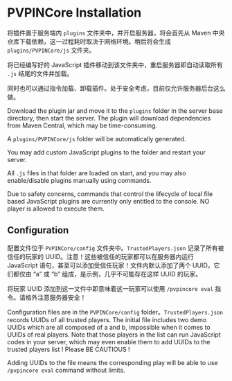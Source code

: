 # PVPINCore Installation

将插件置于服务端内 `plugins` 文件夹中，并开启服务器，将会首先从 Maven 中央仓库下载依赖，这一过程耗时取决于网络环境。稍后将会生成 `plugins/PVPINCore/js` 文件夹。

将已经编写好的 JavaScript 插件移动到该文件夹中，重启服务器即自动读取所有 `.js` 结尾的文件并加载。

同时也可以通过指令加载、卸载插件。处于安全考虑，目前仅允许服务器后台这么做。



Download the plugin jar and move it to the `plugins` folder in the server base directory, then start the server. The plugin will download dependencies from Maven Central, which may be time-consuming.

A `plugins/PVPINCore/js` folder will be automatically generated.

You may add custom JavaScript plugins to the folder and restart your server.

All `.js` files in that folder are loaded on start, and you may also enable/disable plugins manually using commands.

Due to safety concerns, commands that control the lifecycle of local file based JavaScript plugins are currently only entitled to the console. NO player is allowed to execute them.



## Configuration

配置文件位于 `PVPINCore/config` 文件夹中。`TrustedPlayers.json` 记录了所有被信任的玩家的 UUID。注意！这些被信任的玩家都可以在服务器内运行 JavaScript 语句，甚至可以添加受信任玩家！文件内默认添加了两个 UUID，它们都仅由 “a” 或 “b” 组成，是示例，几乎不可能存在这样 UUID 的玩家。

将玩家 UUID 添加到这一文件中即意味着这一玩家可以使用 `/pvpincore eval` 指令。请格外注意服务器安全！



Configuration files are in the `PVPINCore/config` folder。`TrustedPlayers.json` records UUIDs of all trusted players. The initial file includes two demo UUIDs which are all composed of a and b, impossible when it comes to UUIDs of real players. Note that those players in the list can run JavaScript codes in your server, which may even enable them to add UUIDs to the trusted players list ! Please BE CAUTIOUS !

Adding UUIDs to the file means the corresponding play will be able to use  `/pvpincore eval` command without limits.
